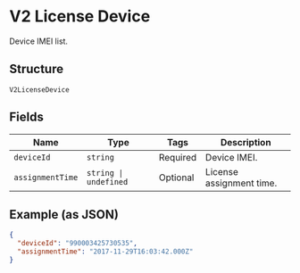 
# V2 License Device

Device IMEI list.

## Structure

`V2LicenseDevice`

## Fields

| Name | Type | Tags | Description |
|  --- | --- | --- | --- |
| `deviceId` | `string` | Required | Device IMEI. |
| `assignmentTime` | `string \| undefined` | Optional | License assignment time. |

## Example (as JSON)

```json
{
  "deviceId": "990003425730535",
  "assignmentTime": "2017-11-29T16:03:42.000Z"
}
```


